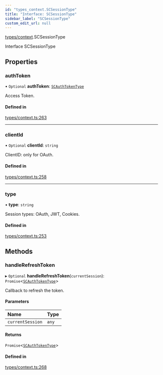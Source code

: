```yaml
---
id: "types_context.SCSessionType"
title: "Interface: SCSessionType"
sidebar_label: "SCSessionType"
custom_edit_url: null
---
```


[types/context](../modules/types_context).SCSessionType

Interface SCSessionType

## Properties

### authToken

• `Optional` **authToken**: [`SCAuthTokenType`](types_context.SCAuthTokenType)

Access Token.

#### Defined in

[types/context.ts:263](https://github.com/selfcommunity/community-ui/blob/7f26f69/packages/sc-core/src/types/context.ts#L263)

___

### clientId

• `Optional` **clientId**: `string`

ClientID: only for OAuth.

#### Defined in

[types/context.ts:258](https://github.com/selfcommunity/community-ui/blob/7f26f69/packages/sc-core/src/types/context.ts#L258)

___

### type

• **type**: `string`

Session types: OAuth, JWT, Cookies.

#### Defined in

[types/context.ts:253](https://github.com/selfcommunity/community-ui/blob/7f26f69/packages/sc-core/src/types/context.ts#L253)

## Methods

### handleRefreshToken

▸ `Optional` **handleRefreshToken**(`currentSession`): `Promise`<[`SCAuthTokenType`](types_context.SCAuthTokenType)\>

Callback to refresh the token.

#### Parameters

| Name | Type |
| :------ | :------ |
| `currentSession` | `any` |

#### Returns

`Promise`<[`SCAuthTokenType`](types_context.SCAuthTokenType)\>

#### Defined in

[types/context.ts:268](https://github.com/selfcommunity/community-ui/blob/7f26f69/packages/sc-core/src/types/context.ts#L268)
